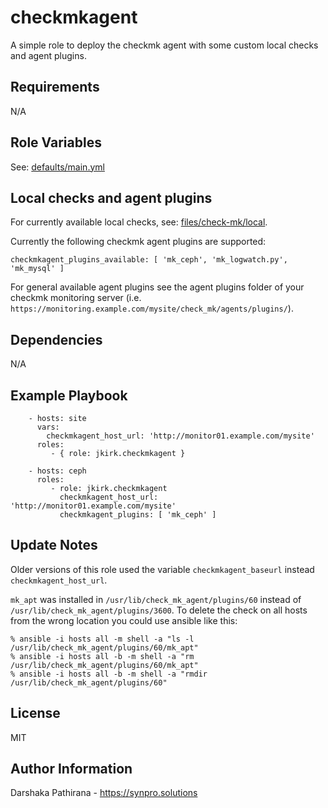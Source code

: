 checkmkagent
============

A simple role to deploy the checkmk agent with some custom local checks and agent plugins.

Requirements
------------

N/A

Role Variables
--------------

See: [defaults/main.yml](https://github.com/jkirk/ansible-role-checkmkagent/tree/master/defaults/main.yml)

Local checks and agent plugins
------------------------------

For currently available local checks, see: [files/check-mk/local](https://github.com/jkirk/ansible-role-checkmkagent/tree/master/files/check-mk/local).

Currently the following checkmk agent plugins are supported:

```
checkmkagent_plugins_available: [ 'mk_ceph', 'mk_logwatch.py', 'mk_mysql' ]
```

For general available agent plugins see the agent plugins folder of your checkmk monitoring server (i.e. `https://monitoring.example.com/mysite/check_mk/agents/plugins/`).

Dependencies
------------

N/A

Example Playbook
----------------

```
    - hosts: site
      vars:
        checkmkagent_host_url: 'http://monitor01.example.com/mysite'
      roles:
         - { role: jkirk.checkmkagent }

    - hosts: ceph
      roles:
         - role: jkirk.checkmkagent
           checkmkagent_host_url: 'http://monitor01.example.com/mysite'
           checkmkagent_plugins: [ 'mk_ceph' ]
```

Update Notes
------------

Older versions of this role used the variable `checkmkagent_baseurl` instead `checkmkagent_host_url`.

`mk_apt` was installed in `/usr/lib/check_mk_agent/plugins/60` instead of `/usr/lib/check_mk_agent/plugins/3600`.
To delete the check on all hosts from the wrong location you could use ansible like this:

```
% ansible -i hosts all -m shell -a "ls -l /usr/lib/check_mk_agent/plugins/60/mk_apt"
% ansible -i hosts all -b -m shell -a "rm /usr/lib/check_mk_agent/plugins/60/mk_apt"
% ansible -i hosts all -b -m shell -a "rmdir /usr/lib/check_mk_agent/plugins/60"

```

License
-------

MIT

Author Information
------------------

Darshaka Pathirana - https://synpro.solutions
